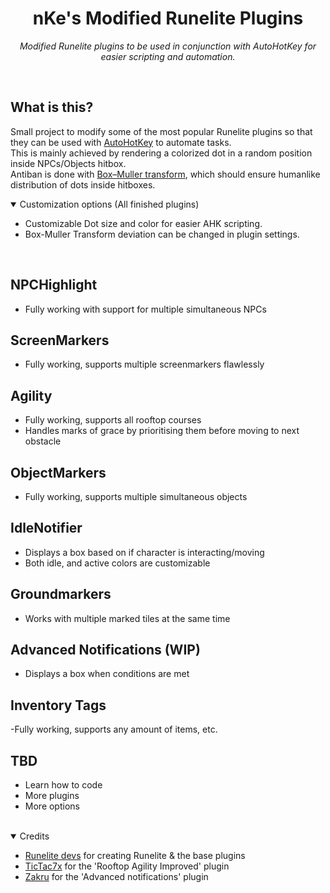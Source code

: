 <div align="center">
  <h1>nKe's Modified Runelite Plugins</h1>
  <p>
    <i>Modified Runelite plugins to be used in conjunction with AutoHotKey for easier scripting and automation.</i>
  </p>
</div>
</br>

<h2>What is this?</h2>
<p>
  Small project to modify some of the most popular Runelite plugins so that they can be used with <a target="_blank" href="https://www.autohotkey.com/">AutoHotKey</a> to automate tasks. </br>
  This is mainly achieved by rendering a colorized dot in a random position inside NPCs/Objects hitbox. </br>
  Antiban is done with <a target="_blank" href="https://en.wikipedia.org/wiki/Box%E2%80%93Muller_transform">Box–Muller transform</a>, which should ensure humanlike distribution of dots inside hitboxes.
</p>
<details open>
<summary>Customization options (All finished plugins)</summary>

- Customizable Dot size and color for easier AHK scripting.
- Box-Muller Transform deviation can be changed in plugin settings.
</details>
</br>

## NPCHighlight
- Fully working with support for multiple simultaneous NPCs

## ScreenMarkers
- Fully working, supports multiple screenmarkers flawlessly

## Agility
- Fully working, supports all rooftop courses
- Handles marks of grace by prioritising them before moving to next obstacle

## ObjectMarkers
- Fully working, supports multiple simultaneous objects

## IdleNotifier
- Displays a box based on if character is interacting/moving
- Both idle, and active colors are customizable

## Groundmarkers
- Works with multiple marked tiles at the same time

## Advanced Notifications (WIP)
- Displays a box when conditions are met

## Inventory Tags
-Fully working, supports any amount of items, etc.

## TBD
- Learn how to code
- More plugins
- More options

</br>
<details open>
<summary>Credits</summary>

  - [Runelite devs](https://github.com/runelite/runelite) for creating Runelite & the base plugins
  - [TicTac7x](https://github.com/TicTac7x/runelite-plugins/tree/plugin-rooftops) for the 'Rooftop Agility Improved' plugin
  - [Zakru](https://github.com/Zakru/advanced-notifications) for the 'Advanced notifications' plugin
</details>
